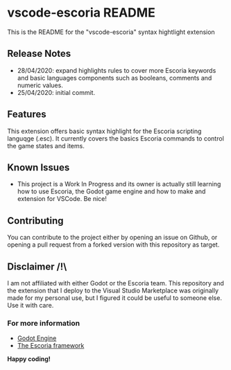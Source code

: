 # vscode-escoria README

This is the README for the "vscode-escoria" syntax hightlight extension

## Release Notes

* 28/04/2020: expand highlights rules to cover more Escoria keywords and basic languages components such as booleans, comments and numeric values.
* 25/04/2020: initial commit.

## Features

This extension offers basic syntax highlight for the Escoria scripting languqge (.esc).
It currently covers the basics Escoria commands to control the game states and items.

## Known Issues

* This project is a Work In Progress and its owner is actually still learning how to use Escoria, the Godot game engine and how to make and extension for VSCode. Be nice!

## Contributing

You can contribute to the project either by opening an issue on Github, or opening a pull request from a forked version with this repository as target.

## Disclaimer /!\
I am not affiliated with either Godot or the Escoria team. 
This repository and the extension that I deploy to the Visual Studio Marketplace was originally made for my personal use, but I figured it could be useful to someone else. 
Use it with care.

### For more information

* [Godot Engine](https://godotengine.org/)
* [The Escoria framework](https://github.com/godotengine/escoria)

**Happy coding!**
